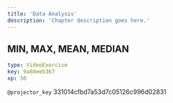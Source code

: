 ```yaml
---
title: 'Data Analysis'
description: 'Chapter description goes here.'
---
```


## MIN, MAX, MEAN, MEDIAN

```yaml
type: VideoExercise
key: 9a8deeb367
xp: 50
```

`@projector_key`
331014cfbd7a53d7c05126c996d02831
